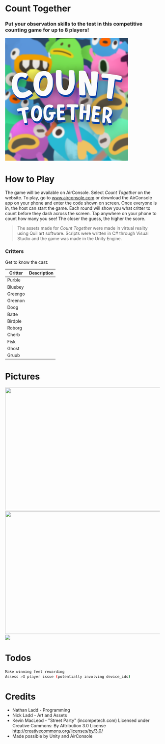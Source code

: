 # Count Together

### Put your observation skills to the test in this competitive counting game for up to 8 players!

<img src="Images/Cover.png" width="400px" height="400px">

# How to Play
The game will be available on AirConsole. Select *Count Together* on the website. To play, go to www.airconsole.com or download the AirConsole app on your phone and enter the code shown on screen. Once everyone is in, the host can start the game. Each round will show you what critter to count before they dash across the screen. Tap anywhere on your phone to count how many you see! The closer the guess, the higher the score.

> The assets made for *Count Together*
> were made in virtual reality using Quil
> art software. Scripts were written in
> C# through Visual Studio and the game
> was made in the Unity Engine.

### Critters

Get to know the cast:

| Critter | Description |
| ------ | ------ |
| Purble | |
| Bluebey |  |
| Greengo |  |
| Greenon |  |
| Doog |  |
| Batte |  |
| Birdple | | 
| Roborg | | 
| Cherb |  |
| Fisk |  |
| Ghost |  |
| Gruub |  |

# Pictures
<img src="Gameplay1.png" width="800px" height="400px">
<img src="Gameplay2.png" width="800px" height="400px">
<img src="Gameplay3.png">


# Todos
```sh
Make winning feel rewarding
Assess >3 player issue (potentially involving device_ids)
```

# Credits
- Nathan Ladd - Programming
- Nick Ladd - Art and Assets
- Kevin MacLeod - "Street Party" (incompetech.com)
Licensed under Creative Commons: By Attribution 3.0 License
http://creativecommons.org/licenses/by/3.0/
- Made possible by Unity and AirConsole
